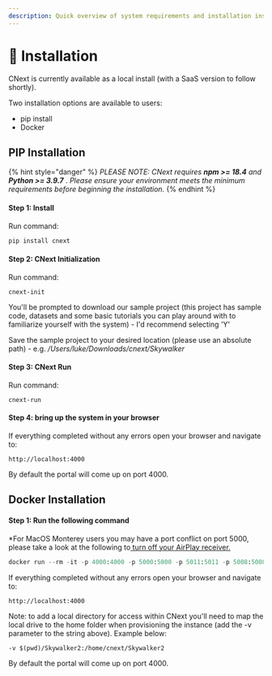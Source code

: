 ```yaml
---
description: Quick overview of system requirements and installation instructions
---
```


# 🧠 Installation

CNext is currently available as a local install (with a SaaS version to follow shortly).&#x20;

Two installation options are available to users:

* pip install
* Docker

## PIP Installation

{% hint style="danger" %}
_PLEASE NOTE: CNext requires **npm >= 18.4** and **Python >= 3.9.7**_ . _Please ensure your environment meets the minimum requirements before beginning the installation._&#x20;
{% endhint %}

#### **Step 1: Install**&#x20;

Run command:

```python
pip install cnext
```

#### Step 2: CNext Initialization

Run command:

```
cnext-init
```

You'll be prompted to download our sample project (this project has sample code, datasets and some basic tutorials you can play around with to familiarize yourself with the system) - I'd recommend selecting 'Y'

Save the sample project to your desired location (please use an absolute path) - e.g. _/Users/luke/Downloads/cnext/Skywalker_

#### Step 3: CNext Run

Run command:

```
cnext-run
```

#### Step 4: bring up the system in your browser

If everything completed without any errors open your browser and navigate to:

```
http://localhost:4000
```

By default the portal will come up on port 4000.&#x20;

## Docker Installation

#### Step 1: Run the following command

\*For MacOS Monterey users you may have a port conflict on port 5000, please take a look at the following to[ turn off your AirPlay receiver. ](https://medium.com/pythonistas/port-5000-already-in-use-macos-monterey-issue-d86b02edd36c)

```python
docker run --rm -it -p 4000:4000 -p 5000:5000 -p 5011:5011 -p 5008:5008 -p 5005:5005 cycai/cnext
```

If everything completed without any errors open your browser and navigate to:

```
http://localhost:4000
```

Note: to add a local directory for access within CNext you'll need to map the local drive to the home folder when provisioning the instance (add the -v parameter to the string above). Example below:

```
-v $(pwd)/Skywalker2:/home/cnext/Skywalker2
```

By default the portal will come up on port 4000.&#x20;

